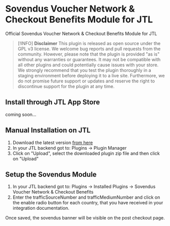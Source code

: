 # Sovendus Voucher Network & Checkout Benefits Module for JTL
Official Sovendus Voucher Network & Checkout Benefits Module for JTL

> [!INFO]
> **Disclaimer**
> This plugin is released as open source under the GPL v3 license. We welcome bug reports and pull requests from the community. However, please note that the plugin is provided "as is" without any warranties or guarantees. It may not be compatible with all other plugins and could potentially cause issues with your store. We strongly recommend that you test the plugin thoroughly in a staging environment before deploying it to a live site. Furthermore, we do not promise future support or updates and reserve the right to discontinue support for the plugin at any time.

## Install through JTL App Store
coming soon...

## Manual Installation on JTL

1. Download the latest version [from here](https://raw.githubusercontent.com/Sovendus-GmbH/Sovendus-JTL-Voucher-Network-and-Checkout-Benefits-Plugin/main/releases/JTL-sovendus-banner-latest.zip)
2. In your JTL backend got to: Plugins -> Plugin Manager
3. Click on "Upload", select the downloaded plugin zip file and then click on "Upload"


## Setup the Sovendus Module

1. In your JTL backend got to: Plugins -> Installed Plugins -> Sovendus Voucher Network & Checkout Benefits
2. Enter the trafficSourceNumber and trafficMediumNumber and click on the enable radio button for each country, that you have received in your integration documentation.

  Once saved, the sovendus banner will be visible on the post checkout page.
